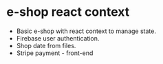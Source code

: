 # e-shop react context
* Basic e-shop with react context to manage state.
* Firebase user authentication.
* Shop date from files.
* Stripe payment - front-end
